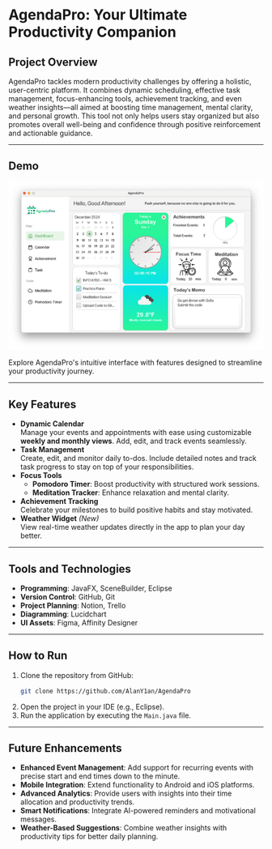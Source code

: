 # AgendaPro: Your Ultimate Productivity Companion

## Project Overview

AgendaPro tackles modern productivity challenges by offering a holistic, user-centric platform. It combines dynamic scheduling, effective task management, focus-enhancing tools, achievement tracking, and even weather insights—all aimed at boosting time management, mental clarity, and personal growth. This tool not only helps users stay organized but also promotes overall well-being and confidence through positive reinforcement and actionable guidance.

---

## Demo

![Dashboard Demo](./demo/Dashboard.png)

Explore AgendaPro's intuitive interface with features designed to streamline your productivity journey.

---

## Key Features

- **Dynamic Calendar**  
  Manage your events and appointments with ease using customizable **weekly and monthly views**. Add, edit, and track events seamlessly.  
- **Task Management**  
  Create, edit, and monitor daily to-dos. Include detailed notes and track task progress to stay on top of your responsibilities.  
- **Focus Tools**  
  - **Pomodoro Timer**: Boost productivity with structured work sessions.  
  - **Meditation Tracker**: Enhance relaxation and mental clarity.  
- **Achievement Tracking**  
  Celebrate your milestones to build positive habits and stay motivated.  
- **Weather Widget** *(New)*  
  View real-time weather updates directly in the app to plan your day better.

---

## Tools and Technologies

- **Programming**: JavaFX, SceneBuilder, Eclipse  
- **Version Control**: GitHub, Git  
- **Project Planning**: Notion, Trello  
- **Diagramming**: Lucidchart  
- **UI Assets**: Figma, Affinity Designer  

---

## How to Run

1. Clone the repository from GitHub:  
   ```bash
   git clone https://github.com/AlanY1an/AgendaPro
   ```
2. Open the project in your IDE (e.g., Eclipse).  
3. Run the application by executing the `Main.java` file.  

---

## Future Enhancements

- **Enhanced Event Management**: Add support for recurring events with precise start and end times down to the minute.  
- **Mobile Integration**: Extend functionality to Android and iOS platforms.  
- **Advanced Analytics**: Provide users with insights into their time allocation and productivity trends.  
- **Smart Notifications**: Integrate AI-powered reminders and motivational messages.  
- **Weather-Based Suggestions**: Combine weather insights with productivity tips for better daily planning.
